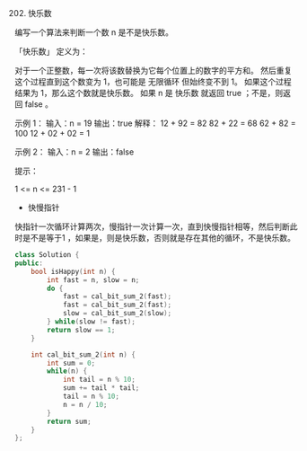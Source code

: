 202. 快乐数

编写一个算法来判断一个数 n 是不是快乐数。

「快乐数」 定义为：

对于一个正整数，每一次将该数替换为它每个位置上的数字的平方和。
然后重复这个过程直到这个数变为 1，也可能是 无限循环 但始终变不到 1。
如果这个过程 结果为 1，那么这个数就是快乐数。
如果 n 是 快乐数 就返回 true ；不是，则返回 false 。

 

示例 1：
输入：n = 19
输出：true
解释：
12 + 92 = 82
82 + 22 = 68
62 + 82 = 100
12 + 02 + 02 = 1

示例 2：
输入：n = 2
输出：false
 

提示：

1 <= n <= 231 - 1


* 快慢指针

快指针一次循环计算两次，慢指针一次计算一次，直到快慢指针相等，然后判断此时是不是等于1 ，如果是，则是快乐数，否则就是存在其他的循环，不是快乐数。

```cpp
class Solution {
public:
    bool isHappy(int n) {
        int fast = n, slow = n;
        do {
            fast = cal_bit_sum_2(fast);
            fast = cal_bit_sum_2(fast);
            slow = cal_bit_sum_2(slow);
        } while(slow != fast);
        return slow == 1;
    }

    int cal_bit_sum_2(int n) {
        int sum = 0;
        while(n) {
            int tail = n % 10;
            sum += tail * tail;
            tail = n % 10;
            n = n / 10;
        }
        return sum;
    }
};
```

